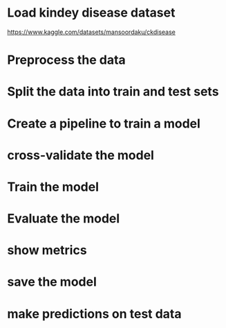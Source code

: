# Load kindey disease dataset
https://www.kaggle.com/datasets/mansoordaku/ckdisease

# Preprocess the data

# Split the data into train and test sets

# Create a pipeline to train a model

# cross-validate the model

# Train the model

# Evaluate the model

# show metrics

# save the model

# make predictions on test data